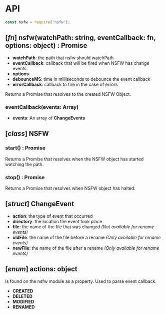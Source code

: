 # API

```javascript
const nsfw = require('nsfw');
```

## [*fn*] nsfw(watchPath: string, eventCallback: fn, options: object) : Promise
 - **watchPath**: the path that nsfw should watchPath
 - **eventCallback**: callback that will be fired when NSFW has change events
 - **options**
  - **debounceMS**: time in milliseconds to debounce the event callback
  - **errorCallback**: callback to fire in the case of errors


  Returns a Promise that resolves to the created NSFW Object.

### eventCallback(events: Array)
  - **events**: An array of **ChangeEvents**

## [*class*] NSFW

### start() : Promise
  Returns a Promise that resolves when the NSFW object has started watching the path.

### stop() : Promise
  Returns a Promise that resolves when NSFW object has halted.

## [*struct*] ChangeEvent
  - **action**: the type of event that occurred
  - **directory**: the location the event took place
  - **file**: the name of the file that was changed _(Not available for rename events)_
  - **oldFile**: the name of the file before a rename _(Only available for rename events)_
  - **newFile**: the name of the file after a rename _(Only available for rename events)_


## [*enum*] actions: object
  Is found on the nsfw module as a property. Used to parse event callback.
  - **CREATED**
  - **DELETED**
  - **MODIFIED**
  - **RENAMED**
